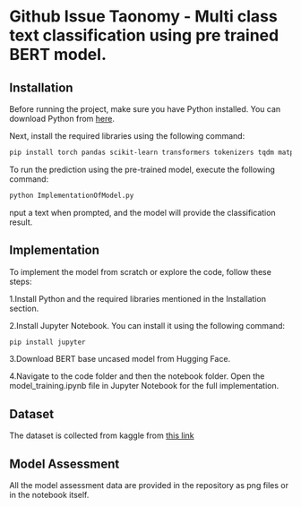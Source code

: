 # Github Issue Taonomy - Multi class text classification using pre trained BERT model.

## Installation

Before running the project, make sure you have Python installed. You can download Python from [here](https://www.python.org/downloads/).

Next, install the required libraries using the following command:
```bash
pip install torch pandas scikit-learn transformers tokenizers tqdm matplotlib seaborn
```

To run the prediction using the pre-trained model, execute the following command:
```bash
python ImplementationOfModel.py
```
nput a text when prompted, and the model will provide the classification result.

## Implementation

To implement the model from scratch or explore the code, follow these steps:

1.Install Python and the required libraries mentioned in the Installation section.

2.Install Jupyter Notebook. You can install it using the following command:
```bash
pip install jupyter
```
3.Download BERT base uncased model from Hugging Face.

4.Navigate to the code folder and then the notebook folder. Open the model_training.ipynb file in Jupyter Notebook for the full implementation.

## Dataset

The dataset is collected from kaggle from [this link](https://www.kaggle.com/datasets/anmolkumar/github-bugs-prediction/data?select=embold_train_extra.json)

## Model Assessment

All the model assessment data are provided in the repository as png files or in the notebook itself.



